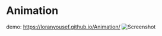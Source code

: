 # Animation
demo: https://loranyousef.github.io/Animation/
![Screenshot](https://github.com/loranYousef/Animation/blob/main/Object%20screenshot.png)
